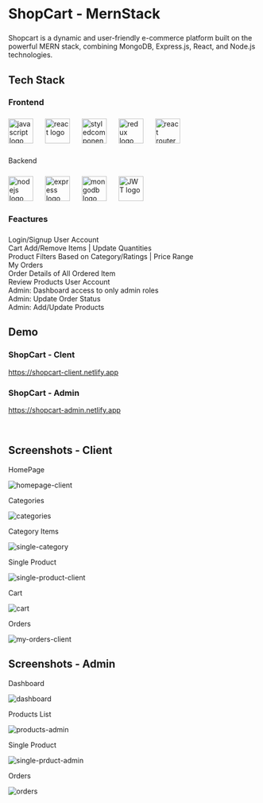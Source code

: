 <h1 align="left">ShopCart - MernStack</h1>

###

<p align="left">Shopcart is a dynamic and user-friendly e-commerce platform built on the powerful MERN stack, combining MongoDB, Express.js, React, and Node.js technologies.</p>

###

<h2 align="left">Tech Stack</h2>

###

<h3 align="left">Frontend</h3>

###

<div align="left">
  <img src="https://cdn.jsdelivr.net/gh/devicons/devicon/icons/javascript/javascript-original.svg" height="50" alt="javascript logo"  />
  <img width="16" />
  <img src="https://cdn.jsdelivr.net/gh/devicons/devicon/icons/react/react-original.svg" height="50" alt="react logo"  />
  <img width="16" />
  <img src="https://skillicons.dev/icons?i=styledcomponents" height="50" alt="styledcomponents logo"  />
  <img width="16" />
  <img src="https://cdn.simpleicons.org/redux/764ABC" height="50" alt="redux logo"  />
  <img width="16" />
  <img src="https://i0.wp.com/css-tricks.com/wp-content/uploads/2017/08/logo-react-router.png?fit=1156%2C542&ssl=1" height="50" borderRradius="50%" alt="react router dom logo"
</div>

###

<p align="left">Backend</p>

###

<div align="left">
  <img src="https://cdn.jsdelivr.net/gh/devicons/devicon/icons/nodejs/nodejs-original.svg" height="50" alt="nodejs logo"  />
  <img width="16" />
  <img src="https://skillicons.dev/icons?i=express" height="50" alt="express logo"  />
  <img width="16" />
  <img src="https://cdn.jsdelivr.net/gh/devicons/devicon/icons/mongodb/mongodb-original.svg" height="50" alt="mongodb logo"  />
  <img width="16" />
  <img src="https://seeklogo.com/images/J/json-web-tokens-jwt-io-logo-C003DEC47A-seeklogo.com.png" height="50" alt="JWT logo" />
</div>

###

<h3 align="left">Feactures</h3>

###

<p align="left">Login/Signup User Account<br>Cart Add/Remove Items | Update Quantities<br>Product Filters Based on Category/Ratings | Price Range<br>My Orders <br>Order Details of All Ordered Item<br>Review Products User Account<br>Admin: Dashboard access to only admin roles<br>Admin: Update Order Status<br>Admin: Add/Update Products</p>

###

## Demo

### ShopCart - Clent
https://shopcart-client.netlify.app

### ShopCart - Admin
https://shopcart-admin.netlify.app

<br>

## Screenshots - Client

HomePage

![homepage-client](https://github.com/sushilmagare10/shopcart-fullStack/assets/115215071/edbf07b3-1ae9-4af9-a510-cfc49ba2a17a)


Categories

![categories](https://github.com/sushilmagare10/shopcart-fullStack/assets/115215071/54733418-e913-40c8-8463-4ed4e2453e7e)

Category Items

![single-category](https://github.com/sushilmagare10/shopcart-fullStack/assets/115215071/805fa186-e972-4592-9352-8255312d6e42)

Single Product 

![single-product-client](https://github.com/sushilmagare10/shopcart-fullStack/assets/115215071/e97a208c-16fe-48c7-8dd1-3b56c01eecca)

Cart

![cart](https://github.com/sushilmagare10/shopcart-fullStack/assets/115215071/5423bc18-67b1-427a-a425-72087ab8bc3e)

Orders

![my-orders-client](https://github.com/sushilmagare10/shopcart-fullStack/assets/115215071/26d52113-ced8-4303-9cfe-eb71366a556b)

## Screenshots - Admin

Dashboard 

![dashboard](https://github.com/sushilmagare10/shopcart-fullStack/assets/115215071/6fef0c1d-e295-4705-863b-9620f1bef098)

Products List

![products-admin](https://github.com/sushilmagare10/shopcart-fullStack/assets/115215071/61ef723e-cdeb-48fb-b523-3c6fb55ae81e)


Single Product

![single-prduct-admin](https://github.com/sushilmagare10/shopcart-fullStack/assets/115215071/f8ec8e33-821d-47d3-b68d-e14efaf9dd03)

Orders

![orders](https://github.com/sushilmagare10/shopcart-fullStack/assets/115215071/9b8e3e69-bfa1-48b0-b92f-3090d170458b)




